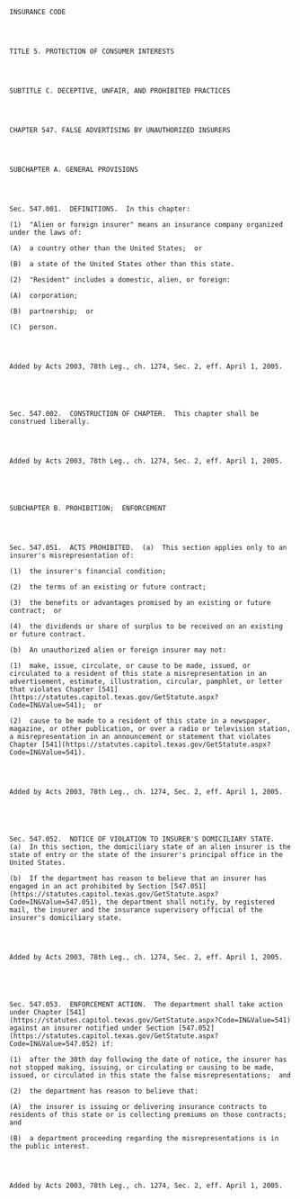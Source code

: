 ﻿
    
    
    	
    					
    
    
    INSURANCE CODE
    
      
    
    
    TITLE 5. PROTECTION OF CONSUMER INTERESTS
    
      
    
    
    SUBTITLE C. DECEPTIVE, UNFAIR, AND PROHIBITED PRACTICES
    
      
    
    
    CHAPTER 547. FALSE ADVERTISING BY UNAUTHORIZED INSURERS
    
      
    
    
    SUBCHAPTER A. GENERAL PROVISIONS
    
      
    
    
    Sec. 547.001.  DEFINITIONS.  In this chapter:
    
    (1)  "Alien or foreign insurer" means an insurance company organized under the laws of:
    
    (A)  a country other than the United States;  or
    
    (B)  a state of the United States other than this state.
    
    (2)  "Resident" includes a domestic, alien, or foreign:
    
    (A)  corporation;
    
    (B)  partnership;  or
    
    (C)  person.
    
    
    
    
    Added by Acts 2003, 78th Leg., ch. 1274, Sec. 2, eff. April 1, 2005.
    
    
    
    
    
    Sec. 547.002.  CONSTRUCTION OF CHAPTER.  This chapter shall be construed liberally.
    
    
    
    
    Added by Acts 2003, 78th Leg., ch. 1274, Sec. 2, eff. April 1, 2005.
    
    
    
    
    
    SUBCHAPTER B. PROHIBITION;  ENFORCEMENT
    
      
    
    
    Sec. 547.051.  ACTS PROHIBITED.  (a)  This section applies only to an insurer's misrepresentation of:
    
    (1)  the insurer's financial condition;
    
    (2)  the terms of an existing or future contract;
    
    (3)  the benefits or advantages promised by an existing or future contract;  or
    
    (4)  the dividends or share of surplus to be received on an existing or future contract.
    
    (b)  An unauthorized alien or foreign insurer may not:
    
    (1)  make, issue, circulate, or cause to be made, issued, or circulated to a resident of this state a misrepresentation in an advertisement, estimate, illustration, circular, pamphlet, or letter that violates Chapter [541](https://statutes.capitol.texas.gov/GetStatute.aspx?Code=IN&Value=541);  or
    
    (2)  cause to be made to a resident of this state in a newspaper, magazine, or other publication, or over a radio or television station, a misrepresentation in an announcement or statement that violates Chapter [541](https://statutes.capitol.texas.gov/GetStatute.aspx?Code=IN&Value=541).
    
    
    
    
    Added by Acts 2003, 78th Leg., ch. 1274, Sec. 2, eff. April 1, 2005.
    
    
    
    
    
    Sec. 547.052.  NOTICE OF VIOLATION TO INSURER'S DOMICILIARY STATE.  (a)  In this section, the domiciliary state of an alien insurer is the state of entry or the state of the insurer's principal office in the United States.
    
    (b)  If the department has reason to believe that an insurer has engaged in an act prohibited by Section [547.051](https://statutes.capitol.texas.gov/GetStatute.aspx?Code=IN&Value=547.051), the department shall notify, by registered mail, the insurer and the insurance supervisory official of the insurer's domiciliary state.
    
    
    
    
    Added by Acts 2003, 78th Leg., ch. 1274, Sec. 2, eff. April 1, 2005.
    
    
    
    
    
    Sec. 547.053.  ENFORCEMENT ACTION.  The department shall take action under Chapter [541](https://statutes.capitol.texas.gov/GetStatute.aspx?Code=IN&Value=541) against an insurer notified under Section [547.052](https://statutes.capitol.texas.gov/GetStatute.aspx?Code=IN&Value=547.052) if:
    
    (1)  after the 30th day following the date of notice, the insurer has not stopped making, issuing, or circulating or causing to be made, issued, or circulated in this state the false misrepresentations;  and
    
    (2)  the department has reason to believe that:
    
    (A)  the insurer is issuing or delivering insurance contracts to residents of this state or is collecting premiums on those contracts;  and
    
    (B)  a department proceeding regarding the misrepresentations is in the public interest.
    
    
    
    
    Added by Acts 2003, 78th Leg., ch. 1274, Sec. 2, eff. April 1, 2005.
    
    
    
    
    				
